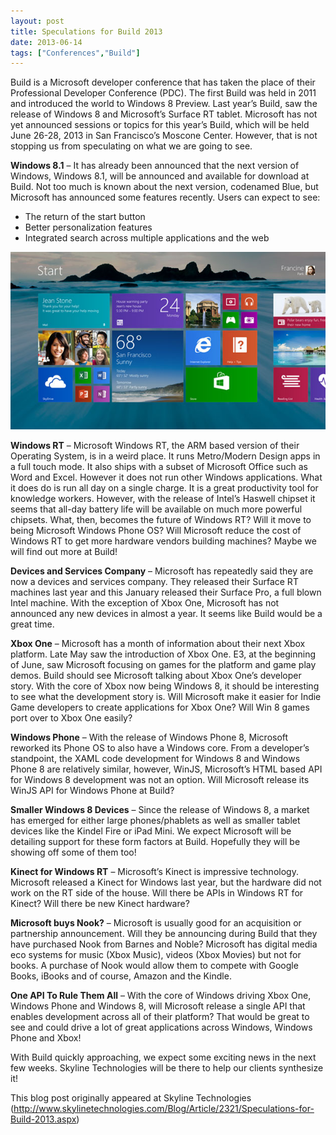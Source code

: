 ```yaml
---
layout: post
title: Speculations for Build 2013
date: 2013-06-14
tags: ["Conferences","Build"]
---
```


Build is a Microsoft developer conference that has taken the place of their Professional Developer Conference (PDC). The first
Build was held in 2011 and introduced the world to Windows 8 Preview. Last year’s Build, saw the release of Windows 8 and
Microsoft’s Surface RT tablet. Microsoft has not yet announced sessions or topics for this year’s Build, which will be held
June 26-28, 2013 in San Francisco’s Moscone Center. However, that is not stopping us from speculating on what we are going to see.

**Windows 8.1** – It has already been announced that the next version of Windows, Windows 8.1, will be announced and available for
download at Build. Not too much is known about the next version, codenamed Blue, but Microsoft has announced some features
recently. Users can expect to see:

* The return of the start button
* Better personalization features
* Integrated search across multiple applications and the web

![Windows 8 Screen shot](Build2013.jpg)

**Windows RT** – Microsoft Windows RT, the ARM based version of their Operating System, is in a weird place. It runs Metro/Modern Design apps in a full touch mode. It also ships with a subset of Microsoft Office such as Word and Excel. However it does not run other Windows applications. What it does do is run all day on a single charge. It is a great productivity tool for knowledge workers. However, with the release of Intel’s Haswell chipset it seems that all-day battery life will be available on much more powerful chipsets. What, then, becomes the future of Windows RT? Will it move to being Microsoft Windows Phone OS? Will Microsoft reduce the cost of Windows RT to get more hardware vendors building machines? Maybe we will find out more at Build!

**Devices and Services Company** – Microsoft has repeatedly said they are now a devices and services company. They released their Surface RT machines last year and this January released their Surface Pro, a full blown Intel machine. With the exception of Xbox One, Microsoft has not announced any new devices in almost a year. It seems like Build would be a great time.

**Xbox One** – Microsoft has a month of information about their next Xbox platform. Late May saw the introduction of Xbox One. E3, at the beginning of June, saw Microsoft focusing on games for the platform and game play demos. Build should see Microsoft talking about Xbox One’s developer story. With the core of Xbox now being Windows 8, it should be interesting to see what the development story is. Will Microsoft make it easier for Indie Game developers to create applications for Xbox One? Will Win 8 games port over to Xbox One easily?

**Windows Phone** – With the release of Windows Phone 8, Microsoft reworked its Phone OS to also have a Windows core. From a developer’s standpoint, the XAML code development for Windows 8 and Windows Phone 8 are relatively similar, however, WinJS, Microsoft’s HTML based API for Windows 8 development was not an option. Will Microsoft release its WinJS API for Windows Phone at Build?

**Smaller Windows 8 Devices** – Since the release of Windows 8, a market has emerged for either large phones/phablets as well as smaller tablet devices like the Kindel Fire or iPad Mini. We expect Microsoft will be detailing support for these form factors at Build. Hopefully they will be showing off some of them too!

**Kinect for Windows RT** – Microsoft’s Kinect is impressive technology. Microsoft released a Kinect for Windows last year, but the hardware did not work on the RT side of the house. Will there be APIs in Windows RT for Kinect? Will there be new Kinect hardware?

**Microsoft buys Nook?** – Microsoft is usually good for an acquisition or partnership announcement. Will they be announcing during Build that they have purchased Nook from Barnes and Noble? Microsoft has digital media eco systems for music (Xbox Music), videos (Xbox Movies) but not for books. A purchase of Nook would allow them to compete with Google Books, iBooks and of course, Amazon and the Kindle.

**One API To Rule Them All** – With the core of Windows driving Xbox One, Windows Phone and Windows 8, will Microsoft release a single API that enables development across all of their platform? That would be great to see and could drive a lot of great applications across Windows, Windows Phone and Xbox!

With Build quickly approaching, we expect some exciting news in the next few weeks. Skyline Technologies will be there to help our clients synthesize it!

This blog post originally appeared at Skyline Technologies (http://www.skylinetechnologies.com/Blog/Article/2321/Speculations-for-Build-2013.aspx)